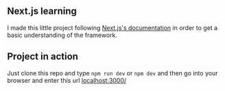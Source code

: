 ## Next.js learning ##

I made this little project following [Next.js's documentation](https://nextjs.org/docs/getting-started) in order to get a basic understanding of the framework.

## Project in action ##

Just clone this repo and type `npm run dev` or `npm dev` and then go into your browser and enter this url [localhost:3000/](localhost:3000/)
